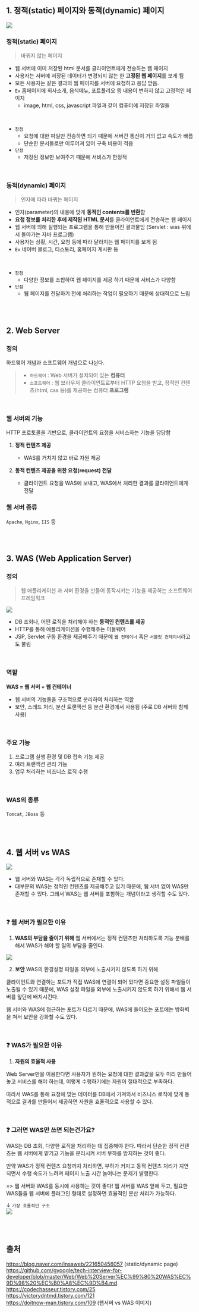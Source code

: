 ## 1. 정적(static) 페이지와 동적(dynamic) 페이지
![](https://images.velog.io/images/yanghl98/post/91a2d40a-2cb3-4c5c-8824-6ba185de68bb/image.png)
### 정적(static) 페이지
> 바뀌지 않는 페이지

- 웹 서버에 이미 저장된 html 문서를 클라이언트에게 전송하는 웹 페이지
- 사용자는 서버에 저장된 데이터가 변경되지 않는 한 **고정된 웹 페이지**를 보게 됨
- 모든 사용자는 같은 결과의 웹 페이지를 서버에 요청하고 응답 받음.
- `Ex` 홈페이지에 회사소개, 음식메뉴, 포트폴리오 등 내용이 변하지 않고 고정적인 페이지
  + image, html, css, javascript 파일과 같이 컴퓨터에 저장된 파일들

<br>

- `장점`
  + 요청에 대한 파일만 전송하면 되기 때문에 서버간 통신이 거의 없고 속도가 빠름
  + 단순한 문서들로만 이루어져 있어 구축 비용이 적음
- `단점`
  + 저장된 정보만 보여주기 때문에 서비스가 한정적
  
<br>

### 동적(dynamic) 페이지
> 인자에 따라 바뀌는 페이지

- 인자(parameter)의 내용에 맞게 **동적인 contents를 반환**함
- **요청 정보를 처리한 후에 제작된 HTML 문서**를 클라이언트에게 전송하는 웹 페이지
- 웹 서버에 의해 실행되는 프로그램을 통해 만들어진 결과물임 (Servlet : was 위에서 돌아가는 자바 프로그램)
- 사용자는 상황, 시간, 요청 등에 따라 달라지는 웹 페이지를 보게 됨
- `Ex` 네이버 블로그, 티스토리, 홈페이지 게시판 등

<br>

- `장점`
  + 다양한 정보를 조합하여 웹 페이지를 제공 하기 때문에 서비스가 다양함
- `단점`
  + 웹 페이지를 전달하기 전에 처리하는 작업이 필요하기 때문에 상대적으로 느림
  
<br><br>

## 2. Web Server
### 정의
하드웨어 개념과 소프트웨어 개념으로 나뉜다.

>- `하드웨어` : Web 서버가 설치되어 있는 **컴퓨터**
>- `소프트웨어` : 웹 브라우저 클라이언트로부터 HTTP 요청을 받고, 정적인 컨텐츠(html, css 등)를 제공하는 컴퓨터 **프로그램**

<br>

### 웹 서버의 기능
HTTP 프로토콜을 기반으로, 클라이언트의 요청을 서비스하는 기능을 담당함

1. **정적 컨텐츠 제공** 
    - WAS를 거치지 않고 바로 자원 제공


2. **동적 컨텐츠 제공을 위한 요청(request) 전달**
   - 클라이언트 요청을 WAS에 보내고, WAS에서 처리한 결과를 클라이언트에게 전달
   
### 웹 서버 종류 
`Apache`, `Nginx`, `IIS` 등

<br><br>

## 3. WAS (Web Application Server)
### 정의
> 웹 애플리케이션 과 서버 환경을 만들어 동작시키는 기능을 제공하는 소프트웨어 프레임워크 

![](https://images.velog.io/images/yanghl98/post/153dfaa1-d032-4f15-9d4c-7a06b374aeb9/image.png)

- DB 조회나, 어떤 로직을 처리해야 하는 **동적인 컨텐츠를 제공**
- HTTP를 통해 애플리케이션을 수행해주는 미들웨어
- JSP, Servlet 구동 환경을 제공해주기 때문에 `웹 컨테이너` 혹은 `서블릿 컨테이너`라고도 불림

<br>

### 역할

**WAS = 웹 서버 + 웹 컨테이너**

- 웹 서버의 기능들을 구조적으로 분리하여 처리하는 역할
- 보안, 스레드 처리, 분산 트랜잭션 등 분산 환경에서 사용됨 (주로 DB 서버와 함께 사용)

<br>

### 주요 기능

1. 프로그램 실행 환경 및 DB 접속 기능 제공
2. 여러 트랜잭션 관리 기능
3. 업무 처리하는 비즈니스 로직 수행

<br>

### WAS의 종류
`Tomcat`, `JBoss` 등

<br><br>


## 4. 웹 서버 vs WAS

![](https://images.velog.io/images/yanghl98/post/d9261433-2ce7-4453-a6f1-a93e88538589/image.png)

- 웹 서버와 WAS는 각각 독립적으로 존재할 수 있다.
- 대부분의 WAS는 정적인 컨텐츠를 제공해주고 있기 때문에, 웹 서버 없이 WAS만 존재할 수 있다. 그래서 WAS는 웹 서버를 포함하는 개념이라고 생각할 수도 있다.

<br>


### ❓ 웹 서버가 필요한 이유

1. **WAS의 부담을 줄이기 위해**
웹 서버에서는 정적 컨텐츠만 처리하도록 기능 분배를 해서 WAS가 해야 할 일의 부담을 줄인다.

![](https://images.velog.io/images/yanghl98/post/dd33ceee-b87c-488a-8817-06152e37f373/image.png)

2. **보안**
WAS의 환경설정 파일을 외부에 노출시키지 않도록 하기 위해

클라이언트와 연결하는 포트가 직접 WAS에 연결이 되어 있다면 중요한 설정 파일들이 노출될 수 있기 때문에, WAS 설정 파일을 외부에 노출시키지 않도록 하기 위해서 웹 서버를 앞단에 배치시킨다.

웹 서버와 WAS에 접근하는 포트가 다르기 때문에, WAS에 들어오는 포트에는 방화벽을 쳐서 보안을 강화할 수도 있다.

<br>

### ❓ WAS가 필요한 이유
1. **자원의 효율적 사용**

Web Server만을 이용한다면 사용자가 원하는 요청에 대한 결과값을 모두 미리 만들어 놓고 서비스를 해야 하는데, 이렇게 수행하기에는 자원이 절대적으로 부족하다.

따라서 WAS를 통해 요청에 맞는 데이터를 DB에서 가져와서 비즈니스 로직에 맞게 동적으로 결과를 만들어서 제공하면 자원을 효율적으로 사용할 수 있다.

<br>

### ❓ 그러면 WAS만 쓰면 되는건가요?

WAS는 DB 조회, 다양한 로직을 처리하는 데 집중해야 한다. 따라서 단순한 정적 컨텐츠는 웹 서버에게 맡기고 기능을 분리시켜 서버 부하를 방지하는 것이 좋다.

만약 WAS가 정적 컨텐츠 요청까지 처리하면, 부하가 커지고 동적 컨텐츠 처리가 지연되면서 수행 속도가 느려져 페이지 노출 시간 늘어나는 문제가 발행한다.

=> 웹 서버와 WAS를 동시에 사용하는 것이 좋다! 웹 서버를 WAS 앞에 두고, 필요한 WAS들을 웹 서버에 플러그인 형태로 설정하면 효율적인 분산 처리가 가능하다.

↓ `가장 효율적인 구조` <br>
![](https://images.velog.io/images/yanghl98/post/1cc2b3c4-bac4-4259-97d0-43e4fd43ac7e/image.png)


<br><br>

## 출처
https://blog.naver.com/insaweb/221650456057 (static/dynamic page) <br>
https://github.com/gyoogle/tech-interview-for-developer/blob/master/Web/Web%20Server%EC%99%80%20WAS%EC%9D%98%20%EC%B0%A8%EC%9D%B4.md <br>
https://codechasseur.tistory.com/25 <br>
https://victorydntmd.tistory.com/121 <br>
https://doitnow-man.tistory.com/109 (웹서버 vs WAS 이미지) <br>
